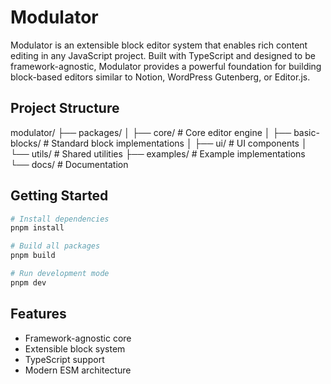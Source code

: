 # Modulator

Modulator is an extensible block editor system that enables rich content editing in any JavaScript project. Built with TypeScript and designed to be framework-agnostic, Modulator provides a powerful foundation for building block-based editors similar to Notion, WordPress Gutenberg, or Editor.js.

## Project Structure
modulator/
├── packages/
│   ├── core/               # Core editor engine
│   ├── basic-blocks/       # Standard block implementations
│   ├── ui/                 # UI components
│   └── utils/              # Shared utilities
├── examples/               # Example implementations
└── docs/                   # Documentation


## Getting Started

```bash
# Install dependencies
pnpm install

# Build all packages
pnpm build

# Run development mode
pnpm dev
```

## Features

- Framework-agnostic core
- Extensible block system
- TypeScript support
- Modern ESM architecture